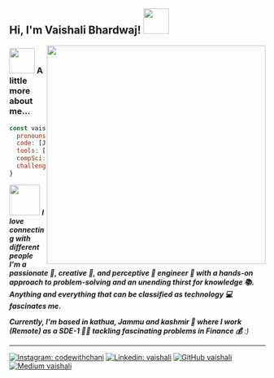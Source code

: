 <h2> Hi, I'm Vaishali Bhardwaj! <img src="https://media.giphy.com/media/mGcNjsfWAjY5AEZNw6/giphy.gif" width="50"></h2>
<img align='right' src="https://d2r55xnwy6nx47.cloudfront.net/uploads/2023/10/TinyStories-byAdamNickel-Lede-scaled.webp" width="430">

### <img src="https://media.giphy.com/media/VgCDAzcKvsR6OM0uWg/giphy.gif" width="50"> A little more about me...  
```javascript
const vaishali = {
  pronouns: "she" | "her",
  code: [Javascript, NodeJs, Python],
  tools: [Node, MongoDb, Elasticsearch, Docker, Express, Fastify],
  compSci: ["microservices", "data structures", "algorithms", "operating systems"],
  challenge: "I am doing the #75DaysOfCode challenge focused on DSA"
}
```

<img src="https://media.giphy.com/media/LnQjpWaON8nhr21vNW/giphy.gif" width="60"> <em><b>I love connecting with different people </b><b>I'm a passionate 🥇, creative 🎨, and perceptive 🔭 engineer 🔧 with a hands-on approach to problem-solving and an unending thirst for knowledge 📚. Anything and everything that can be classified as technology 💻 fascinates me.

Currently, I'm based in kathua, Jammu and kashmir 🌉 where I work (Remote) as a SDE-1 🧑‍🔬 tackling fascinating problems in Finance 💰</b> :)</em>

---

[![Instagram: codewithchani](https://img.shields.io/badge/Instagram-E4405F?style=for-the-badge&logo=instagram&logoColor=white)](https://www.instagram.com/codewithchani/)
[![Linkedin: vaishali](https://img.shields.io/badge/LinkedIn-0077B5?style=for-the-badge&logo=linkedin&logoColor=white)](https://www.linkedin.com/in/vaishali-bhardwaj-elohim/)
[![GitHub vaishali](https://img.shields.io/badge/GitHub-100000?style=for-the-badge&logo=github&logoColor=white)](https://github.com/vaishalibhardwaj)
[![Medium vaishali](https://img.shields.io/badge/Medium-12100E?style=for-the-badge&logo=medium&logoColor=white)](https://vaishalibhardwaj8109.medium.com/)



